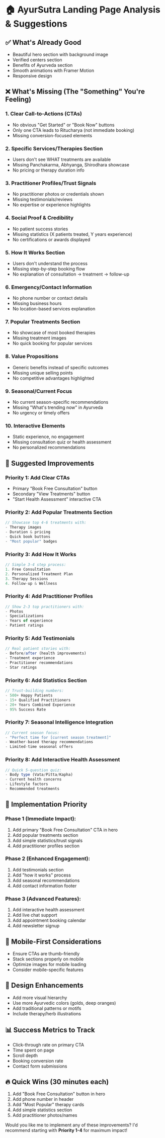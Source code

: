 # 🏠 AyurSutra Landing Page Analysis & Suggestions

## ✅ **What's Already Good**
- Beautiful hero section with background image
- Verified centers section
- Benefits of Ayurveda section
- Smooth animations with Framer Motion
- Responsive design

## ❌ **What's Missing (The "Something" You're Feeling)**

### 1. **Clear Call-to-Actions (CTAs)**
- No obvious "Get Started" or "Book Now" buttons
- Only one CTA leads to Ritucharya (not immediate booking)
- Missing conversion-focused elements

### 2. **Specific Services/Therapies Section**
- Users don't see WHAT treatments are available
- Missing Panchakarma, Abhyanga, Shirodhara showcase
- No pricing or therapy duration info

### 3. **Practitioner Profiles/Trust Signals**
- No practitioner photos or credentials shown
- Missing testimonials/reviews
- No expertise or experience highlights

### 4. **Social Proof & Credibility**
- No patient success stories
- Missing statistics (X patients treated, Y years experience)
- No certifications or awards displayed

### 5. **How It Works Section**
- Users don't understand the process
- Missing step-by-step booking flow
- No explanation of consultation → treatment → follow-up

### 6. **Emergency/Contact Information**
- No phone number or contact details
- Missing business hours
- No location-based services explanation

### 7. **Popular Treatments Section**
- No showcase of most booked therapies
- Missing treatment images
- No quick booking for popular services

### 8. **Value Propositions**
- Generic benefits instead of specific outcomes
- Missing unique selling points
- No competitive advantages highlighted

### 9. **Seasonal/Current Focus**
- No current season-specific recommendations
- Missing "What's trending now" in Ayurveda
- No urgency or timely offers

### 10. **Interactive Elements**
- Static experience, no engagement
- Missing consultation quiz or health assessment
- No personalized recommendations

## 🎯 **Suggested Improvements**

### **Priority 1: Add Clear CTAs**
- Primary "Book Free Consultation" button
- Secondary "View Treatments" button
- "Start Health Assessment" interactive CTA

### **Priority 2: Add Popular Treatments Section**
```javascript
// Showcase top 4-6 treatments with:
- Therapy images
- Duration & pricing
- Quick book buttons
- "Most popular" badges
```

### **Priority 3: Add How It Works**
```javascript
// Simple 3-4 step process:
1. Free Consultation
2. Personalized Treatment Plan
3. Therapy Sessions
4. Follow-up & Wellness
```

### **Priority 4: Add Practitioner Profiles**
```javascript
// Show 2-3 top practitioners with:
- Photos
- Specializations
- Years of experience
- Patient ratings
```

### **Priority 5: Add Testimonials**
```javascript
// Real patient stories with:
- Before/after (health improvements)
- Treatment experience
- Practitioner recommendations
- Star ratings
```

### **Priority 6: Add Statistics Section**
```javascript
// Trust-building numbers:
- 500+ Happy Patients
- 15+ Qualified Practitioners  
- 20+ Years Combined Experience
- 95% Success Rate
```

### **Priority 7: Seasonal Intelligence Integration**
```javascript
// Current season focus:
- "Perfect time for [current season treatment]"
- Weather-based therapy recommendations
- Limited-time seasonal offers
```

### **Priority 8: Add Interactive Health Assessment**
```javascript
// Quick 5-question quiz:
- Body type (Vata/Pitta/Kapha)
- Current health concerns
- Lifestyle factors
- Recommended treatments
```

## 🚀 **Implementation Priority**

### **Phase 1 (Immediate Impact):**
1. Add primary "Book Free Consultation" CTA in hero
2. Add popular treatments section
3. Add simple statistics/trust signals
4. Add practitioner profiles section

### **Phase 2 (Enhanced Engagement):**
1. Add testimonials section
2. Add "how it works" process
3. Add seasonal recommendations
4. Add contact information footer

### **Phase 3 (Advanced Features):**
1. Add interactive health assessment
2. Add live chat support
3. Add appointment booking calendar
4. Add newsletter signup

## 📱 **Mobile-First Considerations**
- Ensure CTAs are thumb-friendly
- Stack sections properly on mobile
- Optimize images for mobile loading
- Consider mobile-specific features

## 🎨 **Design Enhancements**
- Add more visual hierarchy
- Use more Ayurvedic colors (golds, deep oranges)
- Add traditional patterns or motifs
- Include therapy/herb illustrations

## 📊 **Success Metrics to Track**
- Click-through rate on primary CTA
- Time spent on page
- Scroll depth
- Booking conversion rate
- Contact form submissions

## 🔥 **Quick Wins (30 minutes each)**
1. Add "Book Free Consultation" button in hero
2. Add phone number in header
3. Add "Most Popular" therapy cards
4. Add simple statistics section
5. Add practitioner photos/names

Would you like me to implement any of these improvements? I'd recommend starting with **Priority 1-4** for maximum impact!